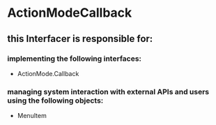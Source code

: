 # ActionModeCallback
## this Interfacer is responsible for: 
### implementing the following interfaces:
* ActionMode.Callback
### managing system interaction with external APIs and users using the following objects: 
* MenuItem
